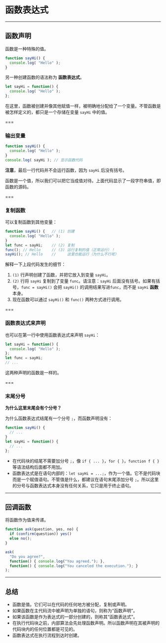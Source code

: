 # 函数表达式

---

## 函数声明

函数是一种特殊的值。

```javascript
function sayHi() {
  console.log( "Hello" );
}
```

另一种创建函数的语法称为 **函数表达式**。

```javascript
let sayHi = function() {
  console.log( "Hello" );
};
```

在这里，函数被创建并像其他赋值一样，被明确地分配给了一个变量。不管函数是被怎样定义的，都只是一个存储在变量 `sayHi` 中的值。

===

### 输出变量

```javascript
function sayHi() {
  console.log( "Hello" );
}
console.log( sayHi ); // 显示函数代码
```

**注意**，最后一行代码并不会运行函数，因为 `sayHi` 后没有括号。

函数是一个值，所以我们可以把它当成值对待。上面代码显示了一段字符串值，即函数的源码。

===

### 复制函数

可以复制函数到其他变量：

```javascript
function sayHi() {   // (1) 创建
  console.log( "Hello" );
}
let func = sayHi;    // (2) 复制
func(); // Hello     // (3) 运行复制的值（正常运行）！
sayHi(); // Hello    //     这里也能运行（为什么不行呢）
```

解释一下上段代码发生的细节：

1. `(1)` 行声明创建了函数，并把它放入到变量 `sayHi`。
2. `(2)` 行将 `sayHi` 复制到了变量 `func`。请注意：`sayHi` 后面没有括号。如果有括号，`func = sayHi()` 会把 `sayHi()` 的调用结果写进`func`，而不是 `sayHi` **函数** 本身。
3. 现在函数可以通过 `sayHi()` 和 `func()` 两种方式进行调用。

===

### 函数表达式来声明

也可以在第一行中使用函数表达式来声明 `sayHi`：

```javascript
let sayHi = function() {
  console.log( "Hello" );
};
let func = sayHi;
// ...
```

这两种声明的函数是一样的。

===

### 末尾分号

**为什么这里末尾会有个分号？**

为什么函数表达式结尾有一个分号 `;`，而函数声明没有：

```javascript
function sayHi() {
  // ...
}
let sayHi = function() {
  // ...
};
```

- 在代码块的结尾不需要加分号 `;`，像 `if { ... }`，`for { }`，`function f { }` 等语法结构后面都不用加。
- 函数表达式是在语句内部的：`let sayHi = ...;`，作为一个值。它不是代码块而是一个赋值语句。不管值是什么，都建议在语句末尾添加分号 `;`。所以这里的分号与函数表达式本身没有任何关系，它只是用于终止语句。

---

## 回调函数

将函数作为值来传递。

```javascript
function ask(question, yes, no) {
  if (confirm(question)) yes()
  else no();
}

ask(
  "Do you agree?",
  function() { console.log("You agreed."); },
  function() { console.log("You canceled the execution."); }
);
```

---

## 总结

- 函数是值。它们可以在代码的任何地方被分配，复制或声明。
- 如果函数在主代码流中被声明为单独的语句，则称为“函数声明”。
- 如果该函数是作为表达式的一部分创建的，则称其“函数表达式”。
- 在执行代码块之前，内部算法会先处理函数声明。所以函数声明在其被声明的代码块内的任何位置都是可见的。
- 函数表达式在执行流程到达时创建。